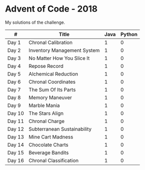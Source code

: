 # Advent of Code - 2018
My solutions of the challenge.

\# | Title | Java | Python |
------------ | ------------- | ------------ | ------------
Day 1 | Chronal Calibration  | 1 | 0
Day 2 | Inventory Management System | 1 | 0  
Day 3 | No Matter How You Slice It| 1 | 0
Day 4 | Repose Record  | 1 | 0
Day 5 | Alchemical Reduction | 1 | 0
Day 6 | Chronal Coordinates| 1 | 0
Day 7 | The Sum Of Its Parts | 1 | 0
Day 8 | Memory Maneuver | 1 | 0
Day 9 | Marble Mania | 1 | 0
Day 10 | The Stars Align | 1 | 0
Day 11 | Chronal Charge | 1 | 0
Day 12 | Subterranean Sustainability | 1 | 0
Day 13 | Mine Cart Madness | 1 | 0
Day 14 | Chocolate Charts | 1 | 0
Day 15 | Beverage Bandits | 1 | 0
Day 16 | Chronal Classification | 1 | 0
